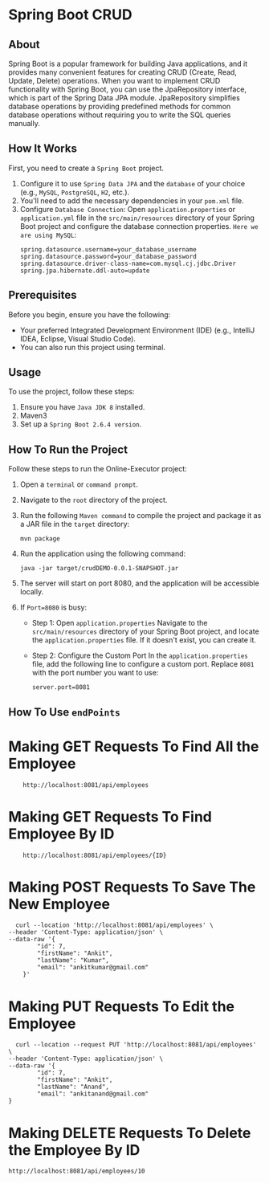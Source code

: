 # Spring Boot CRUD

## About

Spring Boot is a popular framework for building Java applications, and it provides many convenient features for creating CRUD (Create, Read, Update, Delete) operations.
When you want to implement CRUD functionality with Spring Boot, you can use the JpaRepository interface, which is part of the Spring Data JPA module. JpaRepository simplifies database operations by providing predefined methods for common database operations without requiring you to write the SQL queries manually.

## How It Works
First, you need to create a `Spring Boot` project.
1. Configure it to use `Spring Data JPA` and the `database` of your choice (e.g., `MySQL`, `PostgreSQL`, `H2`, etc.).
2. You'll need to add the necessary dependencies in your `pom.xml` file.
3. Configure `Database Connection`:
   Open `application.properties` or `application.yml` file in the `src/main/resources` directory of your Spring Boot project and configure the database connection properties. `Here we are using MySQL`:
   ```spring.datasource.url=jdbc:mysql://localhost:3306/your_database_name
   spring.datasource.username=your_database_username
   spring.datasource.password=your_database_password
   spring.datasource.driver-class-name=com.mysql.cj.jdbc.Driver
   spring.jpa.hibernate.ddl-auto=update
   ```

## Prerequisites

Before you begin, ensure you have the following:
- Your preferred Integrated Development Environment (IDE) (e.g., IntelliJ IDEA, Eclipse, Visual Studio Code).
- You can also run this project using terminal.


## Usage
To use the project, follow these steps:

1. Ensure you have `Java JDK 8` installed.
2. Maven3
3. Set up a `Spring Boot 2.6.4 version`.

## How To Run the Project

Follow these steps to run the Online-Executor project:

1. Open a `terminal` or `command prompt`.
2. Navigate to the `root` directory of the project.
3.  Run the following `Maven command` to compile the project and package it as a JAR file in the `target` directory:
     ```
    mvn package
    ```
4. Run the application using the following command:
    ```
   java -jar target/crudDEMO-0.0.1-SNAPSHOT.jar
   ```
5. The server will start on port 8080, and the application will be accessible locally.

6. If `Port=8080` is busy:

    - Step 1: Open `application.properties`
      Navigate to the `src/main/resources` directory of your Spring Boot project, and locate the `application.properties` file. If it doesn't exist, you can create it.

    - Step 2: Configure the Custom Port
      In the `application.properties` file, add the following line to configure a custom port. Replace `8081` with the port number you want to use:

       ```
       server.port=8081
        ```

## How To Use `endPoints`
# Making GET Requests To Find All the Employee
```
    http://localhost:8081/api/employees
```
# Making GET Requests To Find Employee By ID
```
    http://localhost:8081/api/employees/{ID}
```
# Making POST Requests To Save The New Employee
```
  curl --location 'http://localhost:8081/api/employees' \
--header 'Content-Type: application/json' \
--data-raw '{
        "id": 7,
        "firstName": "Ankit",
        "lastName": "Kumar",
        "email": "ankitkumar@gmail.com"
    }'
```
# Making PUT Requests To Edit the Employee
```
  curl --location --request PUT 'http://localhost:8081/api/employees' \
--header 'Content-Type: application/json' \
--data-raw '{
        "id": 7,
        "firstName": "Ankit",
        "lastName": "Anand",
        "email": "ankitanand@gmail.com"
}
```

# Making DELETE Requests To Delete the Employee By ID
```
http://localhost:8081/api/employees/10
```



   
    
  
    

  

    
